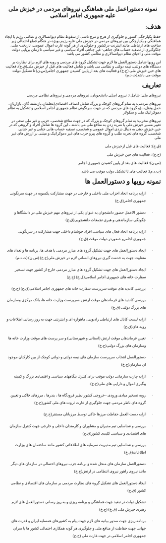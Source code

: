
<html>

<head>
<meta http-equiv=Content-Type content="text/html; charset=windows-1256">
<meta name=Generator content="Microsoft Word 15 (filtered)">
<style>
<!--
 /* Font Definitions */
 @font-face
	{font-family:Wingdings;
	panose-1:5 0 0 0 0 0 0 0 0 0;}
@font-face
	{font-family:"Cambria Math";
	panose-1:2 4 5 3 5 4 6 3 2 4;}
@font-face
	{font-family:Calibri;
	panose-1:2 15 5 2 2 2 4 3 2 4;}
@font-face
	{font-family:Tahoma;
	panose-1:2 11 6 4 3 5 4 4 2 4;}
@font-face
	{font-family:"2  Titr";
	panose-1:0 0 7 0 0 0 0 0 0 0;}
@font-face
	{font-family:"B Nazanin";
	panose-1:0 0 4 0 0 0 0 0 0 0;}
 /* Style Definitions */
 p.MsoNormal, li.MsoNormal, div.MsoNormal
	{margin-top:0in;
	margin-right:0in;
	margin-bottom:10.0pt;
	margin-left:0in;
	line-height:115%;
	font-size:11.0pt;
	font-family:"Calibri",sans-serif;}
p.MsoAcetate, li.MsoAcetate, div.MsoAcetate
	{mso-style-link:"Balloon Text Char";
	margin:0in;
	margin-bottom:.0001pt;
	font-size:8.0pt;
	font-family:"Tahoma",sans-serif;}
p.MsoListParagraph, li.MsoListParagraph, div.MsoListParagraph
	{margin-top:0in;
	margin-right:0in;
	margin-bottom:10.0pt;
	margin-left:.5in;
	line-height:115%;
	font-size:11.0pt;
	font-family:"Calibri",sans-serif;}
p.MsoListParagraphCxSpFirst, li.MsoListParagraphCxSpFirst, div.MsoListParagraphCxSpFirst
	{margin-top:0in;
	margin-right:0in;
	margin-bottom:0in;
	margin-left:.5in;
	margin-bottom:.0001pt;
	line-height:115%;
	font-size:11.0pt;
	font-family:"Calibri",sans-serif;}
p.MsoListParagraphCxSpMiddle, li.MsoListParagraphCxSpMiddle, div.MsoListParagraphCxSpMiddle
	{margin-top:0in;
	margin-right:0in;
	margin-bottom:0in;
	margin-left:.5in;
	margin-bottom:.0001pt;
	line-height:115%;
	font-size:11.0pt;
	font-family:"Calibri",sans-serif;}
p.MsoListParagraphCxSpLast, li.MsoListParagraphCxSpLast, div.MsoListParagraphCxSpLast
	{margin-top:0in;
	margin-right:0in;
	margin-bottom:10.0pt;
	margin-left:.5in;
	line-height:115%;
	font-size:11.0pt;
	font-family:"Calibri",sans-serif;}
span.BalloonTextChar
	{mso-style-name:"Balloon Text Char";
	mso-style-link:"Balloon Text";
	font-family:"Tahoma",sans-serif;}
.MsoChpDefault
	{font-family:"Calibri",sans-serif;}
.MsoPapDefault
	{margin-bottom:10.0pt;
	line-height:115%;}
@page WordSection1
	{size:8.5in 11.0in;
	margin:7.1pt 9.55pt 7.1pt 7.1pt;}
div.WordSection1
	{page:WordSection1;}
 /* List Definitions */
 ol
	{margin-bottom:0in;}
ul
	{margin-bottom:0in;}
-->
</style>

</head>

<body lang=EN-US>

<div class=WordSection1>

<p class=MsoNormal align=center dir=RTL style='text-align:center;direction:
rtl;unicode-bidi:embed'><b><span lang=FA style='font-size:14.0pt;line-height:
115%;font-family:"2  Titr"'>نمونه دستوراعمل مل&#1740; هماهنگ&#1740;
ن&#1740;روها&#1740; مردم&#1740; در خ&#1740;زش مل&#1740; عل&#1740;ه جمهور&#1740;
اجامر اسلام&#1740;</span></b></p>

<p class=MsoNormal dir=RTL style='text-align:right;direction:rtl;unicode-bidi:
embed'><b><span lang=FA style='font-size:16.0pt;line-height:115%;font-family:
"B Nazanin"'>هدف</span></b><span lang=FA style='font-size:12.0pt;line-height:
115%;font-family:"B Nazanin"'>:</span></p>

<p class=MsoNormal dir=RTL style='text-align:right;direction:rtl;unicode-bidi:
embed'><span lang=FA style='font-size:9.0pt;line-height:115%;font-family:"2  Titr"'>حفظ
&#1740;کپارچگ&#1740; کشور و جلوگ&#1740;ر&#1740; از هرج و مرج ناش&#1740; از سقوط
نظام د&#1740;وانسالار&#1740; و نظام&#1740; رژ&#1740;م با ا&#1740;جاد
هماهنگ&#1740; و &#1740;کپارچگ&#1740; ب&#1740;ن ن&#1740;روها&#1740; مردم&#1740;
در خ&#1740;زش مل&#1740; عل&#1740;ه رژ&#1740;م بو&#1740;ژه در هنگام قطع
احتمال&#1740;  ز&#1740;ر ساخت ها&#1740; ارتباط&#1740; مانند ا&#1740;نترنت
درکشور و جلوگ&#1740;ر&#1740; از هر گونه غارت اموال عموم&#1740;،
تار&#1740;خ&#1740;- مل&#1740;، جلگوگ&#1740;ر&#1740; از تصف&#1740;ه حساب
ها&#1740; جناه&#1740;- غ&#1740;ر جناه&#1740; افراد س&#1740;اس&#1740; و
غ&#1740;ر س&#1740;اس&#1740; تا زمان برپا&#1740;&#1740; دولت موقت مل&#1740; و
اح&#1740;ا&#1740; نظام د&#1740;وانسالار&#1740; و نظام&#1740; کشور م&#1740; باشد</span></p>

<p class=MsoNormal dir=RTL style='text-align:right;direction:rtl;unicode-bidi:
embed'><span lang=FA style='font-size:9.0pt;line-height:115%;font-family:"2  Titr"'>ا&#1740;ن
رو&#1740;ها شامل دستورالعمل ها لازم جهت تشک&#1740;ل گروه ها&#1740; مردم&#1740;
و رو&#1740;ه ها&#1740; لازم برا&#1740; نظارت بر دستگاه ها&#1740; دولت&#1740;،
ن&#1740;مه دولت&#1740; و نظام&#1740; م&#1740; باشد و شامل فعال&#1740;ت
ها&#1740; قبل از خ&#1740;زش مل&#1740;(ق.خ)، فعال&#1740;ت ها&#1740; ح&#1740;ن
خ&#1740;زش مل&#1740; (ح.خ) و فعال&#1740;ت ها&#1740; بعد از پا&#1740;&#1740;ن
کش&#1740;دن جمهور&#1740; اجامر(س.ن) تا تشک&#1740;ل دولت موقت م&#1740; باشد(ت.د.م)</span></p>

<p class=MsoNormal dir=RTL style='text-align:right;direction:rtl;unicode-bidi:
embed'><b><span lang=FA style='font-size:16.0pt;line-height:115%;font-family:
"B Nazanin"'>تعار&#1740;ف</span></b></p>

<p class=MsoNormal dir=RTL style='text-align:right;direction:rtl;unicode-bidi:
embed'><span lang=FA style='font-size:9.0pt;line-height:115%;font-family:"2  Titr"'>ن&#1740;روها&#1740;
مل&#1740;: شامل 3 ن&#1740;رو&#1740; اصل&#1740; دانشجو&#1740;ان،
ن&#1740;روها&#1740; مردم&#1740; و ن&#1740;روها&#1740; نظام&#1740; مردم&#1740; </span></p>

<p class=MsoNormal dir=RTL style='text-align:right;direction:rtl;unicode-bidi:
embed'><span lang=FA style='font-size:9.0pt;line-height:115%;font-family:"2  Titr"'>ن&#1740;روها&#1740;
مردم&#1740;: به تمام گروها&#1740; کوچک و بزرگ شامل اصناف اقتصاد&#1740;(معلمان،بازنشته
گان، بازار&#1740;ان، حمل ونقل،...)و گروه ها&#1740; مردم&#1740; که در جهت
سرنگون&#1740; نظام جمهور&#1740; اجامر اسلام&#1740; و تشک&#1740;ل &#1740;ه نظام
دموکرات&#1740;ک مل&#1740; و سکولار </span></p>

<p class=MsoNormal dir=RTL style='text-align:right;direction:rtl;unicode-bidi:
embed'><span lang=FA style='font-size:9.0pt;line-height:115%;font-family:"2  Titr"'>ن&#1740;روها&#1740;
مخرب: به تمام گروها&#1740; کوچک و بزرگ که در جهت منافع شخص&#1740;، حزب&#1740; و
غ&#1740;ر مل&#1740; سع&#1740; در تغ&#1740;&#1740;ر مس&#1740;ر خ&#1740;زش
مل&#1740; &#1740;ا ضربه زدن به منافع مل&#1740; م&#1740; باشند ، ا&#1740;ن گروه
ها شامل افراد و گروه&#1740; که در ح&#1740;ن خ&#1740;زش ده&#1740; به دنبال دزد&#1740;
اموال عموم&#1740; و شخص&#1740;، تصف&#1740;ه حساب هاب&#1740; جنا&#1740;&#1740; و
غ&#1740;ر جنا&#1740;&#1740; شخص&#1740;، گروه ها&#1740; تجر&#1740;ه طلب و گروه
ها&#1740; پ&#1740;رو حزب ها&#1740; غ&#1740;ر دموکرات&#1740;ک و مبتن&#1740; بر
ارزش ها&#1740; غ&#1740;ر مل&#1740; </span></p>

<p class=MsoNormal dir=RTL style='text-align:right;direction:rtl;unicode-bidi:
embed'><span lang=FA style='font-size:9.0pt;line-height:115%;font-family:"2  Titr"'>(ق.خ):
فعال&#1740;ت ها&#1740; قبل ازخ&#1740;زش مل&#1740;</span></p>

<p class=MsoNormal dir=RTL style='text-align:right;direction:rtl;unicode-bidi:
embed'><span lang=FA style='font-size:9.0pt;line-height:115%;font-family:"2  Titr"'>(ح.خ)
: فعال&#1740;ت ها&#1740; ح&#1740;ن خ&#1740;زش مل&#1740; </span></p>

<p class=MsoNormal dir=RTL style='text-align:right;direction:rtl;unicode-bidi:
embed'><span lang=FA style='font-size:9.0pt;line-height:115%;font-family:"2  Titr"'> (س.ن):
فعال&#1740;ت ها&#1740; بعد از پا&#1740;&#1740;ن کش&#1740;دن جمهور&#1740; اجامر</span></p>

<p class=MsoNormal dir=RTL style='text-align:right;direction:rtl;unicode-bidi:
embed'><span lang=FA style='font-size:9.0pt;line-height:115%;font-family:"2  Titr"'>(ت.د.م):
فعال&#1740;ت ها&#1740;  تا تشک&#1740;ل دولت موقت م&#1740; باشد</span></p>

<p class=MsoNormal dir=RTL style='text-align:right;direction:rtl;unicode-bidi:
embed'><b><span lang=FA style='font-size:16.0pt;line-height:115%;font-family:
"B Nazanin"'>نمونه رو&#1740;ها و دستورالعمل ها</span></b></p>

<p class=MsoListParagraphCxSpFirst dir=RTL style='margin-top:0in;margin-right:
.5in;margin-bottom:10.0pt;margin-left:0in;text-align:right;text-indent:-.25in;
line-height:200%;direction:rtl;unicode-bidi:embed'><span style='font-size:9.0pt;
line-height:200%;font-family:Symbol'>·<span style='font:7.0pt "Times New Roman"'>&nbsp;&nbsp;&nbsp;&nbsp;&nbsp;&nbsp;&nbsp;&nbsp;
</span></span><span dir=RTL></span><span lang=FA style='font-size:9.0pt;
line-height:200%;font-family:"2  Titr"'>ارا&#1740;ه برنامه اتحاد احزاب
مل&#1740; داخل&#1740; و خارج&#1740; در جهت مشارکت &#1740;کسو&#1740;ه در جهت
سرنگون&#1740; جمهور&#1740; اجامر(ق.خ)</span></p>

<p class=MsoListParagraphCxSpMiddle dir=RTL style='margin-top:0in;margin-right:
.5in;margin-bottom:10.0pt;margin-left:0in;text-align:right;text-indent:-.25in;
line-height:200%;direction:rtl;unicode-bidi:embed'><span style='font-size:9.0pt;
line-height:200%;font-family:Symbol'>·<span style='font:7.0pt "Times New Roman"'>&nbsp;&nbsp;&nbsp;&nbsp;&nbsp;&nbsp;&nbsp;&nbsp;
</span></span><span dir=RTL></span><span lang=FA style='font-size:9.0pt;
line-height:200%;font-family:"2  Titr"'>دستور الاعمل حضور دانشجوان به عنوان
&#1740;ک&#1740; از ن&#1740;روها&#1740; مهم خ&#1740;زش مل&#1740;  در دانشگاها و
چگونگ&#1740; سازمانده&#1740; و هبر&#1740; تجمعات دانشجو&#1740;&#1740;(ق.خ)</span></p>

<p class=MsoListParagraphCxSpMiddle dir=RTL style='margin-top:0in;margin-right:
.5in;margin-bottom:10.0pt;margin-left:0in;text-align:right;text-indent:-.25in;
line-height:200%;direction:rtl;unicode-bidi:embed'><span style='font-size:9.0pt;
line-height:200%;font-family:Symbol'>·<span style='font:7.0pt "Times New Roman"'>&nbsp;&nbsp;&nbsp;&nbsp;&nbsp;&nbsp;&nbsp;&nbsp;
</span></span><span dir=RTL></span><span lang=FA style='font-size:9.0pt;
line-height:200%;font-family:"2  Titr"'>ارا&#1740;ه برنامه اتحاد فعال ها&#1740;
س&#1740;اس&#1740; افراد خوشنام داخل&#1740; جهت مشارکت در سرنگون&#1740;
جمهور&#1740; اجامرو حضوردر دولت موقت  (ق.خ)</span></p>

<p class=MsoListParagraphCxSpMiddle dir=RTL style='margin-top:0in;margin-right:
.5in;margin-bottom:10.0pt;margin-left:0in;text-align:right;text-indent:-.25in;
line-height:200%;direction:rtl;unicode-bidi:embed'><span style='font-size:9.0pt;
line-height:200%;font-family:Symbol'>·<span style='font:7.0pt "Times New Roman"'>&nbsp;&nbsp;&nbsp;&nbsp;&nbsp;&nbsp;&nbsp;&nbsp;
</span></span><span dir=RTL></span><span lang=FA style='font-size:9.0pt;
line-height:200%;font-family:"2  Titr"'>ا&#1740;جاد دستورالعمل ها&#1740; جهت
تشک&#1740;ل گروه ها&#1740; مبارز مردم&#1740; با هدف ها، برنامه ها و تعداد
ها&#1740; متفاوت جهت به خدمت گ&#1740;ر&#1740; ن&#1740;روها&#1740; انسان&#1740;
لازم در خ&#1740;زش مل&#1740;(ح.خ) (س.ن) (ت.د.م)</span></p>

<p class=MsoListParagraphCxSpMiddle dir=RTL style='margin-top:0in;margin-right:
.5in;margin-bottom:10.0pt;margin-left:0in;text-align:right;text-indent:-.25in;
line-height:200%;direction:rtl;unicode-bidi:embed'><span style='font-size:9.0pt;
line-height:200%;font-family:Symbol'>·<span style='font:7.0pt "Times New Roman"'>&nbsp;&nbsp;&nbsp;&nbsp;&nbsp;&nbsp;&nbsp;&nbsp;
</span></span><span dir=RTL></span><span lang=FA style='font-size:9.0pt;
line-height:200%;font-family:"2  Titr"'>ا&#1740;جاد دستورالعمل ها&#1740; جهت
تشک&#1740;ل گروه ها&#1740; مبارز مردم&#1740; خارج از کشور جهت تسخ&#1740;ر سفارت
خانه ها&#1740; جمهور&#1740; اجامر اسلام&#1740;(ق.خ) (ح.خ)</span></p>

<p class=MsoListParagraphCxSpMiddle dir=RTL style='margin-top:0in;margin-right:
.5in;margin-bottom:10.0pt;margin-left:0in;text-align:right;text-indent:-.25in;
line-height:200%;direction:rtl;unicode-bidi:embed'><span style='font-size:9.0pt;
line-height:200%;font-family:Symbol'>·<span style='font:7.0pt "Times New Roman"'>&nbsp;&nbsp;&nbsp;&nbsp;&nbsp;&nbsp;&nbsp;&nbsp;
</span></span><span dir=RTL></span><span lang=FA style='font-size:9.0pt;
line-height:200%;font-family:"2  Titr"'>بررس&#1740; کاند&#1740;د ها&#1740;
موقت  سرپرست سفارت خانه ها&#1740; جمهور&#1740; اجامر اسلام&#1740;(ق.خ) (ح.خ)</span></p>

<p class=MsoListParagraphCxSpMiddle dir=RTL style='margin-top:0in;margin-right:
.5in;margin-bottom:10.0pt;margin-left:0in;text-align:right;text-indent:-.25in;
line-height:200%;direction:rtl;unicode-bidi:embed'><span style='font-size:9.0pt;
line-height:200%;font-family:Symbol'>·<span style='font:7.0pt "Times New Roman"'>&nbsp;&nbsp;&nbsp;&nbsp;&nbsp;&nbsp;&nbsp;&nbsp;
</span></span><span dir=RTL></span><span lang=FA style='font-size:9.0pt;
line-height:200%;font-family:"2  Titr"'>بررس&#1740; کاند&#1740;د ها&#1740; فرماندهان
موقت ارتش ،سرپرست وزارت خانه ها، بانک مرکز&#1740; وسازمان ها&#1740; بزرگ
دولت&#1740; (ق.خ)</span></p>

<p class=MsoListParagraphCxSpMiddle dir=RTL style='margin-top:0in;margin-right:
.5in;margin-bottom:10.0pt;margin-left:0in;text-align:right;text-indent:-.25in;
line-height:200%;direction:rtl;unicode-bidi:embed'><span style='font-size:9.0pt;
line-height:200%;font-family:Symbol'>·<span style='font:7.0pt "Times New Roman"'>&nbsp;&nbsp;&nbsp;&nbsp;&nbsp;&nbsp;&nbsp;&nbsp;
</span></span><span dir=RTL></span><span lang=FA style='font-size:9.0pt;
line-height:200%;font-family:"2  Titr"'>ارا&#1740;ه ل&#1740;ست کانال ها&#1740;
ارتباط&#1740; راد&#1740;و&#1740;&#1740;، ماهواره ا&#1740; و
ا&#1740;نترنت&#1740; جهت به روز رسان&#1740; اطلاعات و رو&#1740;ه ها&#1740;(ق.خ)</span></p>

<p class=MsoListParagraphCxSpMiddle dir=RTL style='margin-top:0in;margin-right:
.5in;margin-bottom:10.0pt;margin-left:0in;text-align:right;text-indent:-.25in;
line-height:200%;direction:rtl;unicode-bidi:embed'><span style='font-size:9.0pt;
line-height:200%;font-family:Symbol'>·<span style='font:7.0pt "Times New Roman"'>&nbsp;&nbsp;&nbsp;&nbsp;&nbsp;&nbsp;&nbsp;&nbsp;
</span></span><span dir=RTL></span><span lang=FA style='font-size:9.0pt;
line-height:200%;font-family:"2  Titr"'>تع&#1740;&#1740;ن فرماندهان موقت ارتش
(استان&#1740; و شهرستان&#1740;) و سر پرست ها&#1740; موقت وزارت خانه ها وسازمان
ها&#1740; بزرگ دولت&#1740;(ح.خ)</span></p>

<p class=MsoListParagraphCxSpMiddle dir=RTL style='margin-top:0in;margin-right:
.5in;margin-bottom:10.0pt;margin-left:0in;text-align:right;text-indent:-.25in;
line-height:200%;direction:rtl;unicode-bidi:embed'><span style='font-size:9.0pt;
line-height:200%;font-family:Symbol'>·<span style='font:7.0pt "Times New Roman"'>&nbsp;&nbsp;&nbsp;&nbsp;&nbsp;&nbsp;&nbsp;&nbsp;
</span></span><span dir=RTL></span><span lang=FA style='font-size:9.0pt;
line-height:200%;font-family:"2  Titr"'>دستورالعمل انتخاب سرپرست سازمان
ها&#1740; ن&#1740;مه دولت&#1740; و دولت&#1740; کوچک از ب&#1740;ن کارکنان موجود
ان سازمان(ح.خ)</span></p>

<p class=MsoListParagraphCxSpMiddle dir=RTL style='margin-top:0in;margin-right:
.5in;margin-bottom:10.0pt;margin-left:0in;text-align:right;text-indent:-.25in;
line-height:200%;direction:rtl;unicode-bidi:embed'><span style='font-size:9.0pt;
line-height:200%;font-family:Symbol'>·<span style='font:7.0pt "Times New Roman"'>&nbsp;&nbsp;&nbsp;&nbsp;&nbsp;&nbsp;&nbsp;&nbsp;
</span></span><span dir=RTL></span><span lang=FA style='font-size:9.0pt;
line-height:200%;font-family:"2  Titr"'>ارا&#1740;ه چارت سازمان&#1740; دولت
موقت برا&#1740; کنترل بنگاهها&#1740; س&#1740;اس&#1740; و اقتصاد&#1740; بزرگ و
کم&#1740;ته پ&#1740;گ&#1740;ر&#1740; اموال و دارا&#1740;&#1740; ها&#1740;
مل&#1740;(ح.خ)</span></p>

<p class=MsoListParagraphCxSpMiddle dir=RTL style='margin-top:0in;margin-right:
.5in;margin-bottom:10.0pt;margin-left:0in;text-align:right;text-indent:-.25in;
line-height:200%;direction:rtl;unicode-bidi:embed'><span style='font-size:9.0pt;
line-height:200%;font-family:Symbol'>·<span style='font:7.0pt "Times New Roman"'>&nbsp;&nbsp;&nbsp;&nbsp;&nbsp;&nbsp;&nbsp;&nbsp;
</span></span><span dir=RTL></span><span lang=FA style='font-size:9.0pt;
line-height:200%;font-family:"2  Titr"'>رو&#1740;ه تسخ&#1740;ر مباد&#1740;
ورود&#1740; </span><span lang=FA style='font-size:9.0pt;line-height:200%;
font-family:"Times New Roman",serif'>–</span><span lang=FA style='font-size:
9.0pt;line-height:200%;font-family:"2  Titr"'>خروج&#1740; کشور نظ&#1740;ر
فرودگاه ها ، بندرها ، مرزها&#1740; خاک&#1740; و تع&#1740;&#1740;ن گروه
ها&#1740; ناظر مردم&#1740; جهت جلوگ&#1740;ر&#1740; از غارت ثروت ها&#1740;
مل&#1740; کشور(ح.خ)</span></p>

<p class=MsoListParagraphCxSpMiddle dir=RTL style='margin-top:0in;margin-right:
.5in;margin-bottom:10.0pt;margin-left:0in;text-align:right;text-indent:-.25in;
line-height:200%;direction:rtl;unicode-bidi:embed'><span style='font-size:9.0pt;
line-height:200%;font-family:Symbol'>·<span style='font:7.0pt "Times New Roman"'>&nbsp;&nbsp;&nbsp;&nbsp;&nbsp;&nbsp;&nbsp;&nbsp;
</span></span><span dir=RTL></span><span lang=FA style='font-size:9.0pt;
line-height:200%;font-family:"2  Titr"'>ارا&#1740;ه دست العمل حفاظت مرزها
خاک&#1740;  توسط مرزبانان مستقر(ح.خ)</span></p>

<p class=MsoListParagraphCxSpMiddle dir=RTL style='margin-top:0in;margin-right:
.5in;margin-bottom:10.0pt;margin-left:0in;text-align:right;text-indent:-.25in;
line-height:200%;direction:rtl;unicode-bidi:embed'><span style='font-size:9.0pt;
line-height:200%;font-family:Symbol'>·<span style='font:7.0pt "Times New Roman"'>&nbsp;&nbsp;&nbsp;&nbsp;&nbsp;&nbsp;&nbsp;&nbsp;
</span></span><span dir=RTL></span><span lang=FA style='font-size:9.0pt;
line-height:200%;font-family:"2  Titr"'>بررس&#1740; و شناسا&#1740;&#1740;
ت&#1740;م مد&#1740;ران و مشاوران و کارمندان داخل&#1740; و خارج&#1740; جهت کنترل
سازمان ها&#1740; اقتصاد&#1740; و س&#1740;اس&#1740; کل&#1740;د&#1740; کشور(ق.خ)</span></p>

<p class=MsoListParagraphCxSpMiddle dir=RTL style='margin-top:0in;margin-right:
.5in;margin-bottom:10.0pt;margin-left:0in;text-align:right;text-indent:-.25in;
line-height:200%;direction:rtl;unicode-bidi:embed'><span style='font-size:9.0pt;
line-height:200%;font-family:Symbol'>·<span style='font:7.0pt "Times New Roman"'>&nbsp;&nbsp;&nbsp;&nbsp;&nbsp;&nbsp;&nbsp;&nbsp;
</span></span><span dir=RTL></span><span lang=FA style='font-size:9.0pt;
line-height:200%;font-family:"2  Titr"'>بررس&#1740; و شناسا&#1740;&#1740;
ت&#1740;م مد&#1740;ر&#1740;ت سرما&#1740;ه ها&#1740; اطلاعات&#1740; کشور مانند
ساختمان ها&#1740; وزارت اطلاعات(ق.خ)</span></p>

<p class=MsoListParagraphCxSpMiddle dir=RTL style='margin-top:0in;margin-right:
.5in;margin-bottom:10.0pt;margin-left:0in;text-align:right;text-indent:-.25in;
line-height:200%;direction:rtl;unicode-bidi:embed'><span style='font-size:9.0pt;
line-height:200%;font-family:Symbol'>·<span style='font:7.0pt "Times New Roman"'>&nbsp;&nbsp;&nbsp;&nbsp;&nbsp;&nbsp;&nbsp;&nbsp;
</span></span><span dir=RTL></span><span lang=FA style='font-size:9.0pt;
line-height:200%;font-family:"2  Titr"'>دستورالعمل سازمان ها&#1740; منحل شده و
برنامه جزب ن&#1740;روها&#1740; احتمال&#1740; در سازمان ها&#1740; د&#1740;گر
مانند ن&#1740;رو&#1740; راهور ن&#1740;رو&#1740; انتظام&#1740; در ارتش(ح.خ)</span></p>

<p class=MsoListParagraphCxSpMiddle dir=RTL style='margin-top:0in;margin-right:
.5in;margin-bottom:10.0pt;margin-left:0in;text-align:right;text-indent:-.25in;
line-height:200%;direction:rtl;unicode-bidi:embed'><span style='font-size:9.0pt;
line-height:200%;font-family:Symbol'>·<span style='font:7.0pt "Times New Roman"'>&nbsp;&nbsp;&nbsp;&nbsp;&nbsp;&nbsp;&nbsp;&nbsp;
</span></span><span dir=RTL></span><span lang=FA style='font-size:9.0pt;
line-height:200%;font-family:"2  Titr"'>ا&#1740;جاد دستورالعمل ها&#1740;
تشک&#1740;ل  گروه ها&#1740; نظارت مردم&#1740; بر سازمان ها&#1740; اقتصاد&#1740;
و نظام&#1740; کشور  (ق.خ)</span></p>

<p class=MsoListParagraphCxSpMiddle dir=RTL style='margin-top:0in;margin-right:
.5in;margin-bottom:10.0pt;margin-left:0in;text-align:right;text-indent:-.25in;
line-height:200%;direction:rtl;unicode-bidi:embed'><span style='font-size:9.0pt;
line-height:200%;font-family:Symbol'>·<span style='font:7.0pt "Times New Roman"'>&nbsp;&nbsp;&nbsp;&nbsp;&nbsp;&nbsp;&nbsp;&nbsp;
</span></span><span dir=RTL></span><span lang=FA style='font-size:9.0pt;
line-height:200%;font-family:"2  Titr"'>تشک&#1740;ل دولت در تبع&#1740;د جهت 
هماهنگ&#1740; و برنامه ر&#1740;ز&#1740; و به روز رسان&#1740; دستورالعمل
ها&#1740; لازم رهبر&#1740; خ&#1740;زش مل&#1740; (ق.خ) (ح.خ)</span></p>

<p class=MsoListParagraphCxSpLast dir=RTL style='margin-top:0in;margin-right:
.5in;margin-bottom:10.0pt;margin-left:0in;text-align:right;text-indent:-.25in;
line-height:200%;direction:rtl;unicode-bidi:embed'><span style='font-size:9.0pt;
line-height:200%;font-family:Symbol'>·<span style='font:7.0pt "Times New Roman"'>&nbsp;&nbsp;&nbsp;&nbsp;&nbsp;&nbsp;&nbsp;&nbsp;
</span></span><span dir=RTL></span><span lang=FA style='font-size:9.0pt;
line-height:200%;font-family:"2  Titr"'>برنامه ر&#1740;ز&#1740;  جهت صدور ب&#1740;ان&#1740;ه
ها&#1740; لازم جهت پ&#1740;ام به کشورها&#1740; همسا&#1740;ه ا&#1740;ران و قدرت
ها&#1740; جهان&#1740; جهت حفاظت از منافع مل&#1740; و جلوگ&#1740;ر&#1740; هر گونه
همکار&#1740; احتمال&#1740; کشور ها با سران جمهور&#1740; اجامر اسلام&#1740; در
جهت غارت مل&#1740; (ح.خ)</span></p>

<p class=MsoNormal dir=RTL style='text-align:right;direction:rtl;unicode-bidi:
embed'><span lang=FA style='font-size:12.0pt;line-height:115%;font-family:"B Nazanin"'>&nbsp;</span></p>

<p class=MsoNormal dir=RTL style='text-align:right;direction:rtl;unicode-bidi:
embed'><span lang=FA style='font-size:12.0pt;line-height:115%;font-family:"B Nazanin"'>&nbsp;</span></p>

</div>

</body>

</html>
